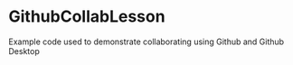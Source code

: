 # GithubCollabLesson
 Example code used to demonstrate collaborating using Github and Github Desktop
